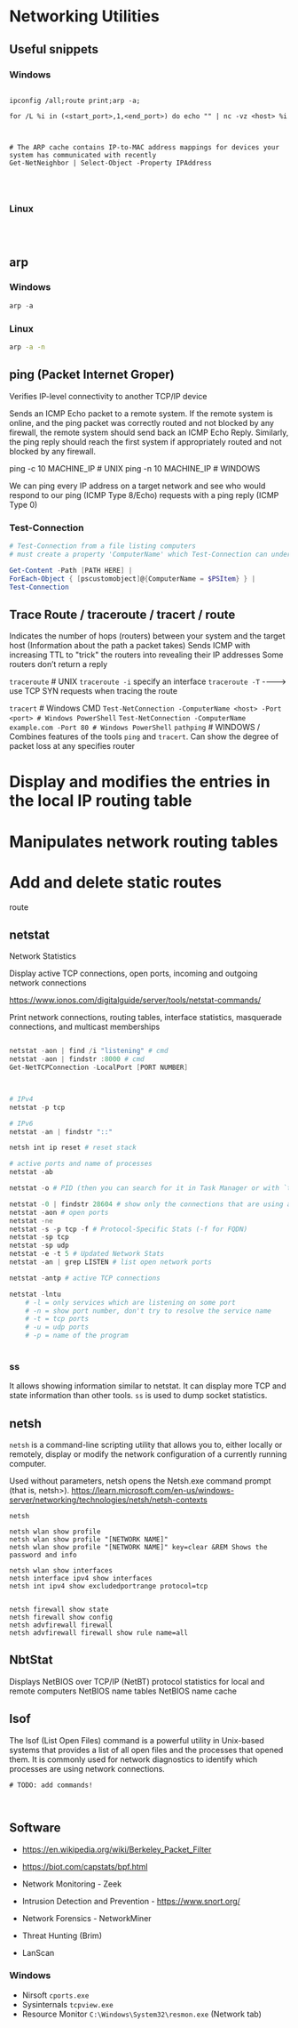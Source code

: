 # Networking Utilities








## Useful snippets

### Windows
```

ipconfig /all;route print;arp -a;

for /L %i in (<start_port>,1,<end_port>) do echo "" | nc -vz <host> %i



# The ARP cache contains IP-to-MAC address mappings for devices your system has communicated with recently
Get-NetNeighbor | Select-Object -Property IPAddress




```




### Linux
```



```







## arp

### Windows

```powershell
arp -a

```


### Linux
```bash
arp -a -n


```










## ping (Packet Internet Groper)

Verifies IP-level connectivity to another TCP/IP device

Sends an ICMP Echo packet to a remote system. If the remote system is online, and the ping packet was correctly routed and not blocked by any firewall, the remote system should send back an ICMP Echo Reply. Similarly, the ping reply should reach the first system if appropriately routed and not blocked by any firewall.

ping -c 10 MACHINE_IP # UNIX
ping -n 10 MACHINE_IP # WINDOWS
	
We can ping every IP address on a target network and see who would respond to our ping (ICMP Type 8/Echo) requests with a ping reply (ICMP Type 0)



	
### Test-Connection
```powershell
# Test-Connection from a file listing computers
# must create a property 'ComputerName' which Test-Connection can understand

Get-Content -Path [PATH HERE] |
ForEach-Object { [pscustomobject]@{ComputerName = $PSItem} } |
Test-Connection

```


















## Trace Route / traceroute / tracert / route
Indicates the number of hops (routers) between your system and the target host (Information about the path a packet takes)
Sends ICMP with increasing TTL to "trick" the routers into revealing their IP addresses
Some routers don’t return a reply


`traceroute` # UNIX
`traceroute -i`  specify an interface
`traceroute -T` ---->  use TCP SYN requests when tracing the route


`tracert` # Windows CMD
`Test-NetConnection -ComputerName <host> -Port <port> # Windows PowerShell`
`Test-NetConnection -ComputerName example.com -Port 80 # Windows PowerShell`
`pathping` # WINDOWS / Combines features of the tools `ping` and `tracert`. Can show the degree of packet loss at any specifies router




# Display and modifies the entries in the local IP routing table
# Manipulates network routing tables
# Add and delete static routes
route

















## netstat

Network Statistics

Display active TCP connections, open ports, incoming and outgoing network connections

https://www.ionos.com/digitalguide/server/tools/netstat-commands/






Print network connections, routing tables, interface statistics, masquerade connections, and multicast memberships




```powershell

netstat -aon | find /i "listening" # cmd
netstat -aon | findstr :8000 # cmd
Get-NetTCPConnection -LocalPort [PORT NUMBER]



# IPv4
netstat -p tcp

# IPv6
netstat -an | findstr "::"

netsh int ip reset # reset stack

# active ports and name of processes
netstat -ab

netstat -o # PID (then you can search for it in Task Manager or with `tasklist /fi "pid eq [PID]"`)

netstat -0 | findstr 28604 # show only the connections that are using a specific PID
netstat -aon # open ports
netstat -ne
netstat -s -p tcp -f # Protocol-Specific Stats (-f for FQDN)
netstat -sp tcp
netstat -sp udp
netstat -e -t 5 # Updated Network Stats
netstat -an | grep LISTEN # list open network ports

netstat -antp # active TCP connections

netstat -lntu
	# -l = only services which are listening on some port
	# -n = show port number, don't try to resolve the service name
	# -t = tcp ports
	# -u = udp ports
	# -p = name of the program
	
```



### ss
It allows showing information similar to netstat. 
It can display more TCP and state information than other tools.
`ss` is used to dump socket statistics.





















##  netsh
`netsh` is a command-line scripting utility that allows you to, either locally or remotely, display or modify the network configuration of a currently running computer.

Used without parameters, netsh opens the Netsh.exe command prompt (that is, netsh>).
https://learn.microsoft.com/en-us/windows-server/networking/technologies/netsh/netsh-contexts

```
netsh

netsh wlan show profile
netsh wlan show profile "[NETWORK NAME]"
netsh wlan show profile "[NETWORK NAME]" key=clear &REM Shows the password and info

netsh wlan show interfaces
netsh interface ipv4 show interfaces
netsh int ipv4 show excludedportrange protocol=tcp

	
netsh firewall show state
netsh firewall show config
netsh advfirewall firewall
netsh advfirewall firewall show rule name=all

```







## NbtStat

Displays NetBIOS over TCP/IP (NetBT) protocol statistics for local and remote computers
NetBIOS name tables
NetBIOS name cache











## lsof
The lsof (List Open Files) command is a powerful utility in Unix-based systems that provides a list of all open files and the processes that opened them. It is commonly used for network diagnostics to identify which processes are using network connections.

```
# TODO: add commands!



```




















## Software

- <https://en.wikipedia.org/wiki/Berkeley_Packet_Filter>
- <https://biot.com/capstats/bpf.html>

- Network Monitoring - Zeek
- Intrusion Detection and Prevention - <https://www.snort.org/>
- Network Forensics - NetworkMiner
- Threat Hunting (Brim)
- LanScan

### Windows
- Nirsoft `cports.exe`
- Sysinternals `tcpview.exe`
- Resource Monitor `C:\Windows\System32\resmon.exe` (Network tab)